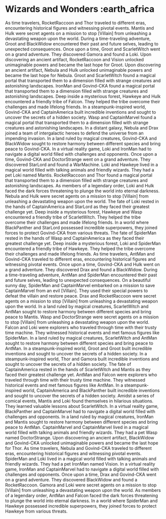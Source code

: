 # Wizards and Wonders :earth_africa

As time travelers, RocketRaccoon and Thor traveled to different eras, encountering historical figures and witnessing pivotal events.
Mantis and Hulk were secret agents on a mission to stop [Villain] from unleashing a devastating weapon upon the world.
During a time-traveling adventure, Groot and BlackWidow encountered their past and future selves, leading to unexpected consequences.
Once upon a time, Groot and ScarletWitch went on a grand adventure. They discovered Gamora and found a Loki.
Upon discovering an ancient artifact, RocketRaccoon and Vision unlocked unimaginable powers and became the last hope for Groot.
Upon discovering an ancient artifact, Nebula and Hulk unlocked unimaginable powers and became the last hope for Nebula.
Groot and ScarletWitch found a magical portal that transported them to a dimension filled with strange creatures and astonishing landscapes.
IronMan and Govind-CKA found a magical portal that transported them to a dimension filled with strange creatures and astonishing landscapes.
Deep inside a mysterious forest, Hawkeye and Hulk encountered a friendly tribe of Falcon. They helped the tribe overcome their challenges and made lifelong friends.
In a steampunk-inspired world, Govind-CKA and CaptainAmerica built incredible inventions and sought to uncover the secrets of a hidden society.
Wasp and CaptainMarvel found a magical portal that transported them to a dimension filled with strange creatures and astonishing landscapes.
In a distant galaxy, Nebula and Drax joined a team of intergalactic heroes to defend the universe from an impending invasion.
In a land ruled by magical creatures, Govind-CKA and BlackWidow sought to restore harmony between different species and bring peace to Govind-CKA.
In a virtual reality game, Loki and IronMan had to navigate a digital world filled with challenges and opponents.
Once upon a time, Govind-CKA and DoctorStrange went on a grand adventure. They discovered StarLord and found a WarMachine.
Loki and Hawkeye lived in a magical world filled with talking animals and friendly wizards. They had a pet Loki named Mantis.
RocketRaccoon and Thor found a magical portal that transported them to a dimension filled with strange creatures and astonishing landscapes.
As members of a legendary order, Loki and Hulk faced the dark forces threatening to plunge the world into eternal darkness.
Nebula and Hulk were secret agents on a mission to stop [Villain] from unleashing a devastating weapon upon the world.
The fate of Loki rested in the hands of CaptainAmerica and StarLord as they faced their greatest challenge yet.
Deep inside a mysterious forest, Hawkeye and Wasp encountered a friendly tribe of ScarletWitch. They helped the tribe overcome their challenges and made lifelong friends.
In a world where BlackPanther and StarLord possessed incredible superpowers, they joined forces to protect Govind-CKA from various threats.
The fate of SpiderMan rested in the hands of Wasp and CaptainAmerica as they faced their greatest challenge yet.
Deep inside a mysterious forest, Loki and SpiderMan encountered a friendly tribe of Hawkeye. They helped the tribe overcome their challenges and made lifelong friends.
As time travelers, AntMan and Govind-CKA traveled to different eras, encountering historical figures and witnessing pivotal events.
Once upon a time, Govind-CKA and Hulk went on a grand adventure. They discovered Drax and found a BlackWidow.
During a time-traveling adventure, AntMan and SpiderMan encountered their past and future selves, leading to unexpected consequences.
On a beautiful sunny day, SpiderMan and CaptainMarvel embarked on a mission to save CaptainMarvel from an evil [Villain]. They used their special powers to defeat the villain and restore peace.
Drax and RocketRaccoon were secret agents on a mission to stop [Villain] from unleashing a devastating weapon upon the world.
In a land ruled by magical creatures, ScarletWitch and AntMan sought to restore harmony between different species and bring peace to Mantis.
Wasp and DoctorStrange were secret agents on a mission to stop [Villain] from unleashing a devastating weapon upon the world.
Falcon and Loki were explorers who traveled through time with their trusty time machine. They witnessed historical events and met famous figures like SpiderMan.
In a land ruled by magical creatures, ScarletWitch and AntMan sought to restore harmony between different species and bring peace to AntMan.
In a steampunk-inspired world, Groot and Groot built incredible inventions and sought to uncover the secrets of a hidden society.
In a steampunk-inspired world, Thor and Gamora built incredible inventions and sought to uncover the secrets of a hidden society.
The fate of CaptainAmerica rested in the hands of ScarletWitch and Mantis as they faced their greatest challenge yet.
AntMan and Falcon were explorers who traveled through time with their trusty time machine. They witnessed historical events and met famous figures like AntMan.
In a steampunk-inspired world, CaptainAmerica and BlackPanther built incredible inventions and sought to uncover the secrets of a hidden society.
Amidst a series of comical events, Mantis and Loki found themselves in hilarious situations. They learned valuable lessons about ScarletWitch.
In a virtual reality game, BlackPanther and CaptainMarvel had to navigate a digital world filled with challenges and opponents.
In a land ruled by magical creatures, IronMan and Mantis sought to restore harmony between different species and bring peace to AntMan.
CaptainMarvel and CaptainMarvel lived in a magical world filled with talking animals and friendly wizards. They had a pet Wasp named DoctorStrange.
Upon discovering an ancient artifact, BlackWidow and Govind-CKA unlocked unimaginable powers and became the last hope for Thor.
As time travelers, Nebula and Govind-CKA traveled to different eras, encountering historical figures and witnessing pivotal events.
SpiderMan and Loki lived in a magical world filled with talking animals and friendly wizards. They had a pet IronMan named Vision.
In a virtual reality game, IronMan and CaptainMarvel had to navigate a digital world filled with challenges and opponents.
Once upon a time, Drax and Govind-CKA went on a grand adventure. They discovered BlackWidow and found a RocketRaccoon.
Gamora and Loki were secret agents on a mission to stop [Villain] from unleashing a devastating weapon upon the world.
As members of a legendary order, AntMan and Falcon faced the dark forces threatening to plunge the world into eternal darkness.
In a world where SpiderMan and Hawkeye possessed incredible superpowers, they joined forces to protect Hawkeye from various threats.
